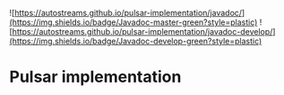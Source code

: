 ![https://autostreams.github.io/pulsar-implementation/javadoc/](https://img.shields.io/badge/Javadoc-master-green?style=plastic)
![https://autostreams.github.io/pulsar-implementation/javadoc-develop/](https://img.shields.io/badge/Javadoc-develop-green?style=plastic)

# Pulsar implementation

